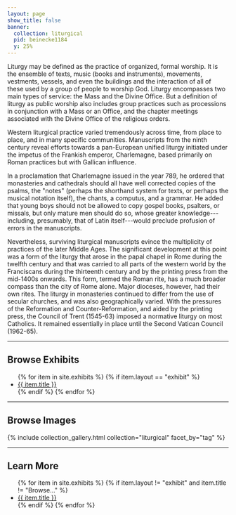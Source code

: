 ```yaml
---
layout: page
show_title: false
banner:
  collection: liturgical
  pid: beinecke1184
  y: 25%
---
```


Liturgy may be defined as the practice of organized, formal worship. It is the ensemble of texts, music (books and instruments), movements, vestments, vessels, and even the buildings and the interaction of all of these used by a group of people to worship God. Liturgy encompasses two main types of service: the Mass and the Divine Office. But a definition of liturgy as public worship also includes group practices such as processions in conjunction with a Mass or an Office, and the chapter meetings associated with the Divine Office of the religious orders.

Western liturgical practice varied tremendously across time, from place to place, and in many specific communities. Manuscripts from the ninth century reveal efforts towards a pan-European unified liturgy initiated under the impetus of the Frankish emperor, Charlemagne, based primarily on Roman practices but with Gallican influence.

In a proclamation that Charlemagne issued in the year 789, he ordered that monasteries and cathedrals should all have well corrected copies of the psalms, the "notes" (perhaps the shorthand system for texts, or perhaps the musical notation itself), the chants, a computus, and a grammar. He added that young boys should not be allowed to copy gospel books, psalters, or missals, but only mature men should do so, whose greater knowledge---including, presumably, that of Latin itself---would preclude profusion of errors in the manuscripts.

Nevertheless, surviving liturgical manuscripts evince the multiplicity of practices of the later Middle Ages. The significant development at this point was a form of the liturgy that arose in the papal chapel in Rome during the twelfth century and that was carried to all parts of the western world by the Franciscans during the thirteenth century and by the printing press from the mid-1400s onwards. This form, termed the Roman rite, has a much broader compass than the city of Rome alone. Major dioceses, however, had their own rites. The liturgy in monasteries continued to differ from the use of secular churches, and was also geographically varied. With the pressures of the Reformation and Counter-Reformation, and aided by the printing press, the Council of Trent (1545-63) imposed a normative liturgy on most Catholics. It remained essentially in place until the Second Vatican Council (1962-65).

<!-- Note: On the following pages, all manuscript citations are understood to be held by Columbia University, Rare Book and Manuscript Library. -->

---

## Browse Exhibits

<ul>
	{% for item in site.exhibits %}
		{% if item.layout == "exhibit" %}
		<li><a href="{{ site.baseurl }}{{ item.permalink }}">{{ item.title }}</a></li>
		{% endif %}
	{% endfor %}
</ul>

---

## Browse Images

{% include collection_gallery.html collection="liturgical" facet_by="tag" %}

---

## Learn More

<ul>
	{% for item in site.exhibits %}
		{% if item.layout != "exhibit" and item.title != "Browse..." %}
		<li><a href="{{ site.baseurl }}{{ item.permalink }}">{{ item.title }}</a></li>
		{% endif %}
	{% endfor %}
</ul>

